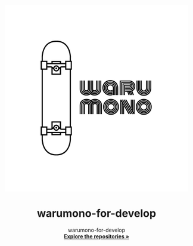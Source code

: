 <p align="center">
  <a href="https://warumono-for-develop.github.io">
    <img src="https://github.com/warumono-for-develop/default/blob/master/logos/warumono-logo-492x500.png?raw=true" alt="Logo" width="492" height="500">
  </a>

  <h1 align="center">warumono-for-develop</h1>

  <p align="center">
    warumono-for-develop
    <br />
    <a href="https://github.com/warumono-for-develop"><strong>Explore the repositories »</strong></a>
  </p>
</p>
